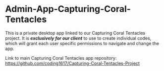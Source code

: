 # Admin-App-Capturing-Coral-Tentacles

This is a private desktop app linked to our Capturing Coral Tentacles project. It is ***exclusively for our client*** to use to create individual codes, which will grant each user specific permissions to navigate and change the app.

Link to main Capturing Coral Tentacles app repository: https://github.com/coding1617/Capturing-Coral-Tentacles-Project
